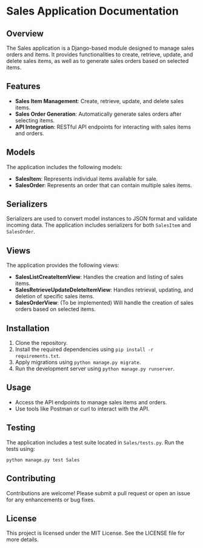 # Sales Application Documentation

## Overview
The Sales application is a Django-based module designed to manage sales orders and items. It provides functionalities to create, retrieve, update, and delete sales items, as well as to generate sales orders based on selected items.

## Features
- **Sales Item Management**: Create, retrieve, update, and delete sales items.
- **Sales Order Generation**: Automatically generate sales orders after selecting items.
- **API Integration**: RESTful API endpoints for interacting with sales items and orders.

## Models
The application includes the following models:
- **SalesItem**: Represents individual items available for sale.
- **SalesOrder**: Represents an order that can contain multiple sales items.

## Serializers
Serializers are used to convert model instances to JSON format and validate incoming data. The application includes serializers for both `SalesItem` and `SalesOrder`.

## Views
The application provides the following views:
- **SalesListCreateItemView**: Handles the creation and listing of sales items.
- **SalesRetrieveUpdateDeleteItemView**: Handles retrieval, updating, and deletion of specific sales items.
- **SalesOrderView**: (To be implemented) Will handle the creation of sales orders based on selected items.

## Installation
1. Clone the repository.
2. Install the required dependencies using `pip install -r requirements.txt`.
3. Apply migrations using `python manage.py migrate`.
4. Run the development server using `python manage.py runserver`.

## Usage
- Access the API endpoints to manage sales items and orders.
- Use tools like Postman or curl to interact with the API.

## Testing
The application includes a test suite located in `Sales/tests.py`. Run the tests using:
```
python manage.py test Sales
```

## Contributing
Contributions are welcome! Please submit a pull request or open an issue for any enhancements or bug fixes.

## License
This project is licensed under the MIT License. See the LICENSE file for more details.
